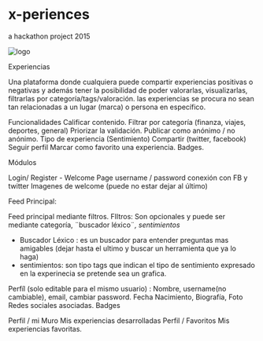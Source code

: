 # x-periences
a hackathon project 2015

<img src="http://i.imgur.com/GbO7Cmj.png" alt="logo" />

Experiencias

Una plataforma donde cualquiera puede compartir experiencias positivas o negativas y además tener la posibilidad de poder valorarlas, visualizarlas, filtrarlas por categoría/tags/valoración. las experiencias se procura no sean tan relacionadas a un lugar (marca) o persona en específico.

Funcionalidades
Calificar contenido.
Filtrar por categoría (finanza, viajes, deportes, general)
Priorizar la validación.
Publicar como anónimo / no anónimo.
Tipo de experiencia (Sentimiento)
Compartir (twitter, facebook)
Seguir perfil
Marcar como favorito una experiencia.
Badges.


Módulos


Login/ Register - Welcome Page
username / password
conexión con FB y twitter
Imagenes de welcome (puede no estar dejar al último)

Feed Principal:

Feed principal mediante filtros.
FIltros: Son opcionales y puede ser mediante categoría, ¨buscador léxico¨*, sentimientos*
+ Buscador Léxico : es un buscador para entender preguntas mas amigables (dejar hasta el ultimo y buscar un herramienta que ya lo haga)
+ sentimientos: son tipo tags que indican el tipo de sentimiento expresado en la experinecia se pretende sea un grafica.

Perfíl (solo editable para el mismo usuario) :
Nombre, username(no cambiable), email, cambiar password.
Fecha Nacimiento, Biografía, Foto
Redes sociales asociadas.
Badges

  Perfil / mi Muro
Mis experiencias desarrolladas
  Perfil / Favoritos
Mis experiencias favoritas.

